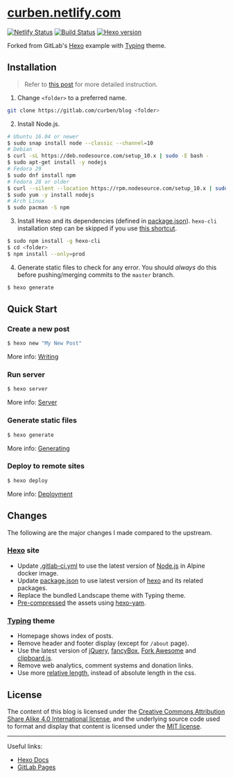 [curben.netlify.com](https://curben.netlify.com/)
===

[![Netlify Status](https://api.netlify.com/api/v1/badges/aaf73659-db84-4c41-a700-de3926022674/deploy-status)](https://app.netlify.com/sites/curben/deploys)
[![Build Status](https://gitlab.com/curben/curben.gitlab.io/badges/master/pipeline.svg)](https://gitlab.com/curben/blog/-/jobs)
[![Hexo version](https://img.shields.io/badge/hexo-3.8.0-blue.svg)](https://www.npmjs.com/package/hexo)

Forked from GitLab's [Hexo](https://gitlab.com/pages/hexo) example with [Typing](https://github.com/geekplux/hexo-theme-typing) theme.

## Installation

> Refer to [this post](https://curben.netlify.com/2018/09/21/how-to-create-a-hexo-blog/) for more detailed instruction.

1. Change `<folder>` to a preferred name.
```bash
git clone https://gitlab.com/curben/blog <folder>
```
2. Install Node.js.
```bash
# Ubuntu 16.04 or newer
$ sudo snap install node --classic --channel=10
# Debian
$ curl -sL https://deb.nodesource.com/setup_10.x | sudo -E bash -
$ sudo apt-get install -y nodejs
# Fedora 29
$ sudo dnf install npm
# Fedora 28 or older
$ curl --silent --location https://rpm.nodesource.com/setup_10.x | sudo bash -
$ sudo yum -y install nodejs
# Arch Linux
$ sudo pacman -S npm
```
3. Install Hexo and its dependencies (defined in [package.json](package.json)). `hexo-cli` installation step can be skipped if you use [this shortcut](https://curben.netlify.com/2018/10/24/running-locally-installed-node-packages/#Method-1).
```bash
$ sudo npm install -g hexo-cli
$ cd <folder>
$ npm install --only=prod
```
4. Generate static files to check for any error. You should _always_ do this before pushing/merging commits to the `master` branch.
```bash
$ hexo generate
```

## Quick Start

### Create a new post

``` bash
$ hexo new "My New Post"
```

More info: [Writing](https://hexo.io/docs/writing.html)

### Run server

``` bash
$ hexo server
```

More info: [Server](https://hexo.io/docs/server.html)

### Generate static files

``` bash
$ hexo generate
```

More info: [Generating](https://hexo.io/docs/generating.html)

### Deploy to remote sites

``` bash
$ hexo deploy
```

More info: [Deployment](https://hexo.io/docs/deployment.html)

## Changes
The following are the major changes I made compared to the upstream.

### [Hexo](https://gitlab.com/pages/hexo) site
- Update [.gitlab-ci.yml](.gitlab-ci.yml) to use the latest version of [Node.js](https://hub.docker.com/_/node/) in Alpine docker image.
- Update [package.json](package.json) to use latest version of [hexo](https://www.npmjs.com/package/hexo) and its related packages.
- Replace the bundled Landscape theme with Typing theme.
- [Pre-compressed](https://docs.gitlab.com/ee/user/project/pages/introduction.html#serving-compressed-assets) the assets using [hexo-yam](https://github.com/weyusi/hexo-yam).

### [Typing](https://github.com/geekplux/hexo-theme-typing) theme
- Homepage shows index of posts.
- Remove header and footer display (except for `/about` page).
- Use the latest version of [jQuery](https://jquery.com/download/), [fancyBox](https://github.com/fancyapps/fancyBox/releases), [Fork Awesome](https://github.com/ForkAwesome/Fork-Awesome/releases) and [clipboard.js](https://github.com/zenorocha/clipboard.js/).
- Remove web analytics, comment systems and donation links.
- Use more [relative length](https://www.w3schools.com/CSSref/css_units.asp), instead of absolute length in the css.


## License
The content of this blog is licensed under the [Creative Commons Attribution Share Alike 4.0 International license](https://creativecommons.org/licenses/by-sa/4.0/), and the underlying source code used to format and display that content is licensed under the [MIT license](LICENSE.md).

---
Useful links:

- [Hexo Docs](https://hexo.io/docs/)
- [GitLab Pages](https://docs.gitlab.com/ee/user/project/pages/index.html)

